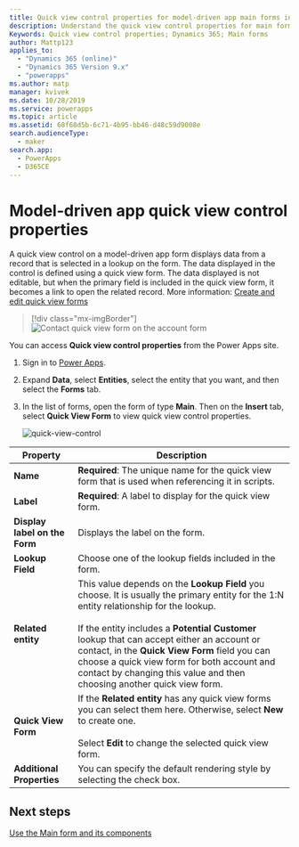 ```yaml
---
title: Quick view control properties for model-driven app main forms in Power Apps | MicrosoftDocs
description: Understand the quick view control properties for main forms
Keywords: Quick view control properties; Dynamics 365; Main forms
author: Mattp123
applies_to: 
  - "Dynamics 365 (online)"
  - "Dynamics 365 Version 9.x"
  - "powerapps"
ms.author: matp
manager: kvivek
ms.date: 10/28/2019
ms.service: powerapps
ms.topic: article
ms.assetid: 68f68d5b-6c71-4b95-bb46-d48c59d9008e
search.audienceType: 
  - maker
search.app: 
  - PowerApps
  - D365CE
---
```

# Model-driven app quick view control properties

A quick view control on a model-driven app form displays data from a record that is selected in a lookup on the form. The data displayed in the control is defined using a quick view form. The data displayed is not editable, but when the primary field is included in the quick view form, it becomes a link to open the related record. More information: [Create and edit quick view forms](create-edit-quick-view-forms.md)  

> [!div class="mx-imgBorder"] 
> ![Contact quick view form on the account form](media/quick-view-form-contact.png "Contact quick view form on the account form")  

You can access **Quick view control properties** from the Power Apps site. 
1.  Sign in to [Power Apps](https://make.powerapps.com/?utm_source=padocs&utm_medium=linkinadoc&utm_campaign=referralsfromdoc).  


2.  Expand **Data**, select **Entities**, select the entity that you want, and then select the **Forms** tab. 

3. In the list of forms, open the form of type **Main**. Then on the **Insert** tab, select **Quick View Form** to view quick view control properties.

    ![quick-view-control](media/quick-view-control.png)
  
|Property|Description|  
|--------------|-----------------|  
|**Name**|**Required**: The unique name for the quick view form that is used when referencing it in scripts.|  
|**Label**|**Required**: A label to display for the quick view form.|  
|**Display label on the Form**|Displays the label on the form.|  
|**Lookup Field**|Choose one of the lookup fields included in the form.|  
|**Related entity**|This value depends on the **Lookup Field** you choose. It is usually the primary entity for the 1:N entity relationship for the lookup.<br /><br /> If the entity includes a **Potential Customer** lookup that can accept either an account or contact, in the **Quick View Form** field you can choose a quick view form for both account and contact by changing this value and then choosing another quick view form.|  
|**Quick View Form**|If the **Related entity** has any quick view forms you can select them here. Otherwise, select **New** to create one.<br /><br /> Select **Edit** to change the selected quick view form.|  
|**Additional Properties**|You can specify the default rendering style by selecting the check box.|

## Next steps

[Use the Main form and its components](use-main-form-and-components.md)
 
